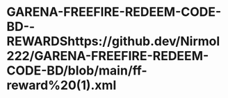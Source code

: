 # GARENA-FREEFIRE-REDEEM-CODE-BD--REWARDShttps://github.dev/Nirmol222/GARENA-FREEFIRE-REDEEM-CODE-BD/blob/main/ff-reward%20(1).xml
